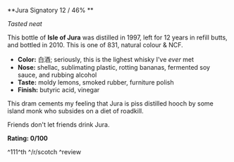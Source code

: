 ﻿**Jura Signatory 12 / 46% **

*Tasted neat*

This bottle of **Isle of Jura** was distilled in 1997, left for 12 years in refill butts, and bottled in 2010.  This is one of 831, natural colour & NCF.

* **Color:** 白酒; seriously, this is the lighest whisky I've *ever* met
* **Nose:** shellac, sublimating plastic, rotting bananas, fermented soy sauce, and rubbing alcohol
* **Taste:** moldy lemons, smoked rubber, furniture polish
* **Finish:** butyric acid, vinegar

This dram cements my feeling that Jura is piss distilled hooch by some island monk who subsides on a diet of roadkill.

Friends don't let friends drink Jura.

**Rating: 0/100**

^111^th ^/r/scotch ^review